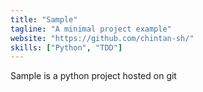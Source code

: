 ```yaml
---
title: "Sample"
tagline: "A minimal project example"
website: "https://github.com/chintan-sh/"
skills: ["Python", "TDD"]
---
```


Sample is a python project hosted on git
